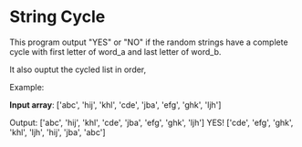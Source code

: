 # String Cycle
This program output "YES" or "NO" if the random strings have a complete cycle with 
first letter of word_a and last letter of word_b. 

It also ouptut the cycled list in order, 

Example: 


<b>Input array</b>: ['abc', 'hij', 'khl', 'cde', 'jba', 'efg', 'ghk', 'ljh'] 

Output: 
['abc', 'hij', 'khl', 'cde', 'jba', 'efg', 'ghk', 'ljh'] YES!
['cde', 'efg', 'ghk', 'khl', 'ljh', 'hij', 'jba', 'abc']
